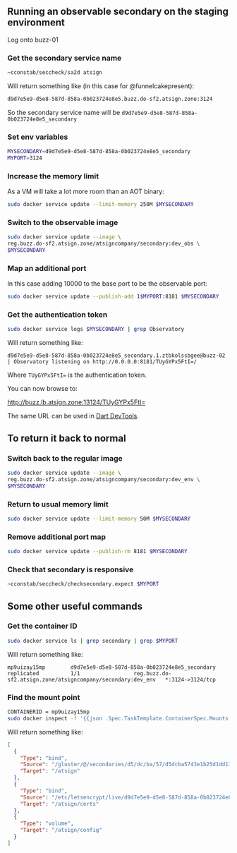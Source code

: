 ## Running an observable secondary on the staging environment

Log onto buzz-01

### Get the secondary service name

```bash
~cconstab/seccheck/sa2d atsign
```

Will return something like (in this case for @funnelcakepresent):

```bash
d9d7e5e9-d5e8-587d-858a-0b023724e8e5.buzz.do-sf2.atsign.zone:3124
```

So the secondary service name will be `d9d7e5e9-d5e8-587d-858a-0b023724e8e5_secondary`

### Set env variables

```bash
MYSECONDARY=d9d7e5e9-d5e8-587d-858a-0b023724e8e5_secondary
MYPORT=3124
```

### Increase the memory limit

As a VM will take a lot more room than an AOT binary:

```bash
sudo docker service update --limit-memory 250M $MYSECONDARY
```

### Switch to the observable image

```bash
sudo docker service update --image \
reg.buzz.do-sf2.atsign.zone/atsigncompany/secondary:dev_obs \
$MYSECONDARY
```

### Map an additional port

In this case adding 10000 to the base port to be the observable port:

```bash
sudo docker service update --publish-add 1$MYPORT:8181 $MYSECONDARY
```

### Get the authentication token

```bash
sudo docker service logs $MYSECONDARY | grep Observatory
```

Will return something like:

```
d9d7e5e9-d5e8-587d-858a-0b023724e8e5_secondary.1.ztbkolssbgee@buzz-02    | Observatory listening on http://0.0.0.0:8181/TUyGYPx5FtI=/
```

Where `TUyGYPx5FtI=` is the authentication token.

You can now browse to:

http://buzz.lb.atsign.zone:13124/TUyGYPx5FtI=

The same URL can be used in [Dart DevTools](https://dart.dev/tools/dart-devtools).

## To return it back to normal

### Switch back to the regular image

```bash
sudo docker service update --image \
reg.buzz.do-sf2.atsign.zone/atsigncompany/secondary:dev_env \
$MYSECONDARY
```

### Return to usual memory limit

```bash
sudo docker service update --limit-memory 50M $MYSECONDARY
```

### Remove additional port map

```bash
sudo docker service update --publish-rm 8181 $MYSECONDARY
```

### Check that secondary is responsive

```bash
~cconstab/seccheck/checksecondary.expect $MYPORT
```

## Some other useful commands

### Get the container ID

```bash
sudo docker service ls | grep secondary | grep $MYPORT
```

Will return something like:

```
mp9uizay15mp        d9d7e5e9-d5e8-587d-858a-0b023724e8e5_secondary   replicated          1/1                 reg.buzz.do-sf2.atsign.zone/atsigncompany/secondary:dev_env   *:3124->3124/tcp
```

### Find the mount point

```bash
CONTAINERID = mp9uizay15mp
sudo docker inspect -f '{{json .Spec.TaskTemplate.ContainerSpec.Mounts }}' "$CONTAINERID" | jq .
```

Will return something like:

```json
[
  {
    "Type": "bind",
    "Source": "/gluster/@/secondaries/d5/dc/ba/57/d5dcba5743e1b25d1dd13d3713898462/d9d7e5e9-d5e8-587d-858a-0b023724e8e5",
    "Target": "/atsign"
  },
  {
    "Type": "bind",
    "Source": "/etc/letsencrypt/live/d9d7e5e9-d5e8-587d-858a-0b023724e8e5.buzz.do-sf2.atsign.zone",
    "Target": "/atsign/certs"
  },
  {
    "Type": "volume",
    "Target": "/atsign/config"
  }
]
```